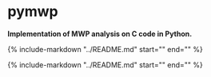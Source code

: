 # pymwp

**Implementation of MWP analysis on C code in Python.**

{%
   include-markdown "../README.md"
   start="<!--desc-start-->"
   end="<!--desc-end-->"
%}


{%
   include-markdown "../README.md"
   start="<!--include-start-->"
   end="<!--include-end-->"
%}